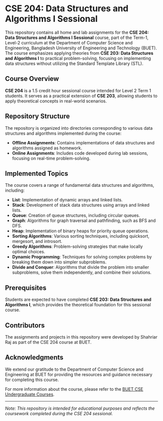# CSE 204: Data Structures and Algorithms I Sessional

This repository contains all home and lab assignments for the **CSE 204: Data Structures and Algorithms I Sessional** course, part of the Term-1, Level-2 curriculum at the Department of Computer Science and Engineering, Bangladesh University of Engineering and Technology (BUET). The course emphasizes applying theories from **CSE 203: Data Structures and Algorithms I** to practical problem-solving, focusing on implementing data structures without utilizing the Standard Template Library (STL).

## Course Overview

**CSE 204** is a 1.5 credit hour sessional course intended for Level 2 Term 1 students. It serves as a practical extension of **CSE 203**, allowing students to apply theoretical concepts in real-world scenarios.

## Repository Structure

The repository is organized into directories corresponding to various data structures and algorithms implemented during the course:

- **Offline Assignments**: Contains implementations of data structures and algorithms assigned as homework.
- **Online Assignments**: Includes code developed during lab sessions, focusing on real-time problem-solving.

## Implemented Topics

The course covers a range of fundamental data structures and algorithms, including:

- **List**: Implementation of dynamic arrays and linked lists.
- **Stack**: Development of stack data structures using arrays and linked lists.
- **Queue**: Creation of queue structures, including circular queues.
- **Graph**: Algorithms for graph traversal and pathfinding, such as BFS and DFS.
- **Heap**: Implementation of binary heaps for priority queue operations.
- **Sorting Algorithms**: Various sorting techniques, including quicksort, mergesort, and introsort.
- **Greedy Algorithms**: Problem-solving strategies that make locally optimal choices.
- **Dynamic Programming**: Techniques for solving complex problems by breaking them down into simpler subproblems.
- **Divide and Conquer**: Algorithms that divide the problem into smaller subproblems, solve them independently, and combine their solutions.

## Prerequisites

Students are expected to have completed **CSE 203: Data Structures and Algorithms I**, which provides the theoretical foundation for this sessional course.

## Contributors

The assignments and projects in this repository were developed by Shahriar Raj as part of the CSE 204 course at BUET.

## Acknowledgments

We extend our gratitude to the Department of Computer Science and Engineering at BUET for providing the resources and guidance necessary for completing this course.

For more information about the course, please refer to the [BUET CSE Undergraduate Courses](https://cse.buet.ac.bd/academics/ug_courses).

---

*Note: This repository is intended for educational purposes and reflects the coursework completed during the CSE 204 sessional.*

